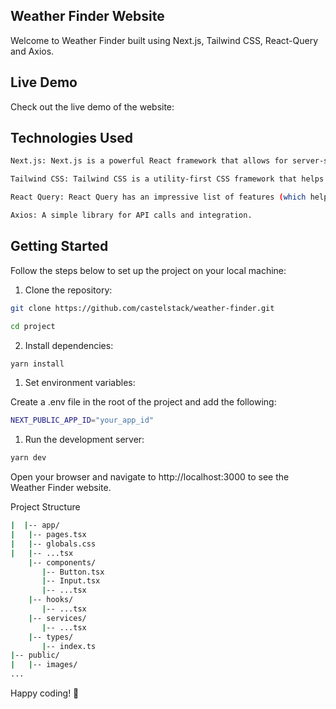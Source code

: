<!-- @format -->



## Weather Finder Website

Welcome to Weather Finder built using Next.js, Tailwind CSS, React-Query and Axios.

## Live Demo

Check out the live demo of the website: 

## Technologies Used

```bash
Next.js: Next.js is a powerful React framework that allows for server-side rendering and easy creation of fast and scalable web applications.

Tailwind CSS: Tailwind CSS is a utility-first CSS framework that helps in rapid UI development. It provides a set of utility classes that allow for easy styling and customization.

React Query: React Query has an impressive list of features (which helps to minimize resource consumption):

Axios: A simple library for API calls and integration.
```

## Getting Started

Follow the steps below to set up the project on your local machine:

1. Clone the repository:

```bash
git clone https://github.com/castelstack/weather-finder.git

cd project
```

2. Install dependencies:

```bash
yarn install
```

1. Set environment variables:

Create a .env file in the root of the project and add the following:

```bash
NEXT_PUBLIC_APP_ID="your_app_id"
```

1. Run the development server:

```bash
yarn dev
```

Open your browser and navigate to http://localhost:3000 to see the Weather Finder website.

Project Structure

```bash
|  |-- app/
|   |-- pages.tsx
|   |-- globals.css
|   |-- ...tsx
    |-- components/
       |-- Button.tsx
       |-- Input.tsx
       |-- ...tsx
    |-- hooks/
       |-- ...tsx
    |-- services/
       |-- ...tsx
    |-- types/
       |-- index.ts
|-- public/
|   |-- images/
...
```


Happy coding! 🚀
